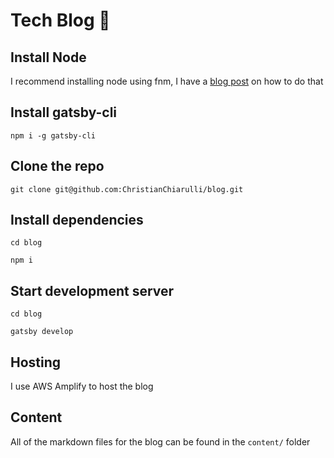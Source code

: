 # Tech Blog 🚀

## Install Node

I recommend installing node using fnm, I have a [blog post](https://www.chiarulli.me/Nodejs/02-Install-FNM/) on how to do that

## Install gatsby-cli

```
npm i -g gatsby-cli
```

## Clone the repo

```
git clone git@github.com:ChristianChiarulli/blog.git
```

## Install dependencies

```
cd blog

npm i
```

## Start development server

```
cd blog

gatsby develop
```

## Hosting

I use AWS Amplify to host the blog

## Content

All of the markdown files for the blog can be found in the `content/` folder
